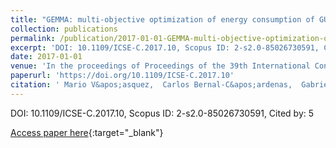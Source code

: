 ```yaml
---
title: "GEMMA: multi-objective optimization of energy consumption of GUIs in Android apps"
collection: publications
permalink: /publication/2017-01-01-GEMMA-multi-objective-optimization-of-energy-consumption-of-GUIs-in-Android-apps
excerpt: 'DOI: 10.1109/ICSE-C.2017.10, Scopus ID: 2-s2.0-85026730591, Cited by: 5'
date: 2017-01-01
venue: 'In the proceedings of Proceedings of the 39th International Conference on Software Engineering, ICSE 2017, Buenos Aires, Argentina, May 20-28, 2017 - Companion Volume'
paperurl: 'https://doi.org/10.1109/ICSE-C.2017.10'
citation: ' Mario V&apos;asquez,  Carlos Bernal-C&apos;ardenas,  Gabriele Bavota,  Rocco Oliveto,  Massimiliano Di,  Denys Poshyvanyk, &quot;GEMMA: multi-objective optimization of energy consumption of GUIs in Android apps.&quot; In the proceedings of Proceedings of the 39th International Conference on Software Engineering, ICSE 2017, Buenos Aires, Argentina, May 20-28, 2017 - Companion Volume, 2017.'
---
```

DOI: 10.1109/ICSE-C.2017.10, Scopus ID: 2-s2.0-85026730591, Cited by: 5

[Access paper here](https://doi.org/10.1109/ICSE-C.2017.10){:target="_blank"}
